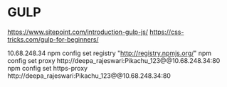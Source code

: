 # GULP
https://www.sitepoint.com/introduction-gulp-js/
https://css-tricks.com/gulp-for-beginners/

10.68.248.34
npm config set registry "http://registry.npmjs.org/"
npm config set proxy http://deepa_rajeswari:Pikachu_123@@10.68.248.34:80
npm config set https-proxy http://deepa_rajeswari:Pikachu_123@@10.68.248.34:80
